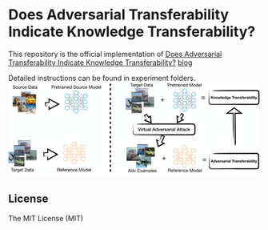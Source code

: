# Does Adversarial Transferability Indicate Knowledge Transferability?

This repository is the official implementation of [Does Adversarial Transferability Indicate Knowledge Transferability?](https://arxiv.org/abs/2006.14512) [blog](https://ai-secure.github.io/Does-Adversairal-Transferability-Indicate-Knowledge-Transferability/)

Detailed instructions can be found in experiment folders.
![overview](fig1.png)

## License
The MIT License (MIT)
